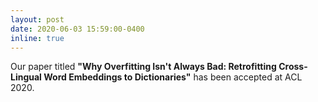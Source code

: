 ```yaml
---
layout: post
date: 2020-06-03 15:59:00-0400
inline: true
---
```


Our paper titled <strong>"Why Overfitting Isn't Always Bad: Retrofitting Cross-Lingual Word Embeddings to Dictionaries"</strong> has been accepted at ACL 2020.  
